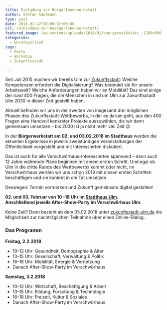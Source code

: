 ```yaml
---
title: Einladung zur BürgerInnenwerkstatt
author: Stefan Kaufmann
type: post
date: 2018-01-22T10:09:07+00:00
url: /einladung-zur-buergerinnenwerkstatt/
featured_image: /wp-content/uploads/2018/01/buergerwerkstatt_-1200x566.png
categories:
  - Uncategorized
tags:
  - Party
  - Workshop
  - Zukunftsstadt

---
```

Seit Juli 2015 machen wir bereits Ulm zur [Zukunftsstadt][1]: Welche Kompetenzen erfordert die Digitalisierung? Was bedeutet sie für unsere Arbeitswelt? Welche Anforderungen haben wir an Mobilität? Das sind einige der rund 400 Fragen, die die Menschen in und um Ulm zur Zukunftsstadt Ulm 2030 in dieser Zeit gestellt haben.

Aktuell befinden wir uns in der zweiten von insgesamt drei möglichen Phasen des Zukunftsstadt-Wettbewerbs, in der es darum geht, aus den 400 Fragen eine Handvoll konkreter Projekte auszuwählen, die wir dann gemeinsam umsetzen – bis 2030 ist ja nicht mehr viel Zeit 😉

In der **Bürgerwerkstatt am 02. und 03.02.2018 im Stadthaus** werden die aktuellen Ergebnisse in jeweils zweistündigen Veranstaltungen der Öffentlichkeit vorgestellt und mit Interessierten diskutiert.
  
Das ist auch für alle Verschwörhaus-Interessierten spannend – denn auch 12 Jahre währende Pläne beginnen mit einem ersten Schritt. Und egal ob Ulm in die dritte Runde des Wettbewerbs kommt oder nicht, im Verschwörhaus werden wir uns schon 2018 mit diesen ersten Schritten beschäftigen und sie konkret in die Tat umsetzen.

Deswegen: Termin vormerken und Zukunft gemeinsam digital gestalten!

**02. und 03. Februar von 10 -18 Uhr im [Stadthaus Ulm][2].**  
**Anschließend jeweils After-Show-Party im Verschwörhaus Ulm.**

Keine Zeit? Dann besteht ab dem 05.02.2018 unter [zukunftsstadt-ulm.de][3] die Möglichkeit zur nachträglichen Teilnahme über einen Online-Dialog.

<!--more-->

### Das Programm

**Freitag, 2.2.2018**

  * 10–12 Uhr: Gesundheit, Demographie & Alter
  * 13–15 Uhr: Gesellschaft, Verwaltung & Politik
  * 16–18 Uhr: Mobilität, Energie & Vernetzung
  * Danach After-Show-Party im Verschwörhaus

**Samstag, 3.2.2018**

  * 10–12 Uhr: Wirtschaft, Beschäftigung & Arbeit
  * 13–15 Uhr: Bildung, Forschung & Technologie
  * 16–18 Uhr: Freizeit, Kultur & Soziales
  * Danach After-Show-Party im Verschwörhaus

 [1]: http://www.zukunftsstadt-ulm.de/
 [2]: https://www.openstreetmap.org/?mlat=48.39818&mlon=9.99081#map=19/48.39818/9.99081
 [3]: http://www.zukunftsstadt-ulm.de